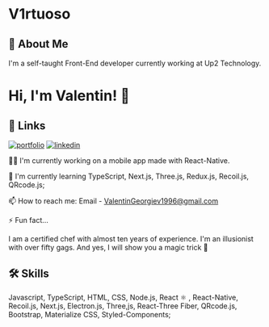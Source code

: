 
# V1rtuoso
## 🚀 About Me
 I'm a self-taught Front-End developer currently working at Up2 Technology.


# Hi, I'm Valentin! 👋


## 🔗 Links
[![portfolio](https://img.shields.io/badge/my_portfolio-000?style=for-the-badge&logo=ko-fi&logoColor=white)](https://www.v1rtuoso.eu)
[![linkedin](https://img.shields.io/badge/linkedin-0A66C2?style=for-the-badge&logo=linkedin&logoColor=white)](https://www.linkedin.com/in/valentin-georgiev-256297197)


👩‍💻 I'm currently working on a mobile app made with React-Native.

🧠 I'm currently learning TypeScript, Next.js, Three.js, Redux.js, Recoil.js, QRcode.js;


📫 How to reach me:
Email - ValentinGeorgiev1996@gmail.com




⚡️ Fun fact...

 I am a certified chef with almost ten years of experience. I'm an illusionist with over fifty gags. And yes, I will show you a magic trick 🐰

## 🛠 Skills
Javascript, TypeScript, HTML, CSS, Node.js, React ⚛️ , React-Native, Recoil.js,  Next.js, Electron.js, Three,js, React-Three Fiber, QRcode.js, Bootstrap, Materialize CSS, Styled-Components;
